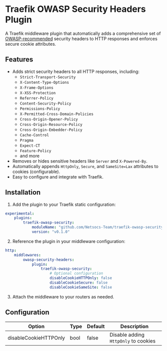 # Traefik OWASP Security Headers Plugin

A Traefik middleware plugin that automatically adds a comprehensive set of [OWASP-recommended](https://owasp.org/www-project-secure-headers/) security headers to HTTP responses and enforces secure cookie attributes.

## Features

-   Adds strict security headers to all HTTP responses, including:
    -   `Strict-Transport-Security`
    -   `X-Content-Type-Options`
    -   `X-Frame-Options`
    -   `X-XSS-Protection`
    -   `Referrer-Policy`
    -   `Content-Security-Policy`
    -   `Permissions-Policy`
    -   `X-Permitted-Cross-Domain-Policies`
    -   `Cross-Origin-Opener-Policy`
    -   `Cross-Origin-Resource-Policy`
    -   `Cross-Origin-Embedder-Policy`
    -   `Cache-Control`
    -   `Pragma`
    -   `Expect-CT`
    -   `Feature-Policy`
    -   and more
-   Removes or hides sensitive headers like `Server` and `X-Powered-By`.
-   Automatically appends `HttpOnly`, `Secure`, and `SameSite=Lax` attributes to cookies (configurable).
-   Easy to configure and integrate with Traefik.

## Installation

1. Add the plugin to your Traefik static configuration:

```yaml
experimental:
    plugins:
        traefik-owasp-security:
            moduleName: "github.com/Netsocs-Team/traefik-owasp-security"
            version: "v0.1.0"
```

2. Reference the plugin in your middleware configuration:

```yaml
http:
    middlewares:
        owasp-security-headers:
            plugin:
                traefik-owasp-security:
                    # Optional configuration
                    disableCookieHTTPOnly: false
                    disableCookieSecure: false
                    disableCookieSameSite: false
```

3. Attach the middleware to your routers as needed.

## Configuration

| Option                | Type | Default | Description                          |
| --------------------- | ---- | ------- | ------------------------------------ |
| disableCookieHTTPOnly | bool | false   | Disable adding `HttpOnly` to cookies |
